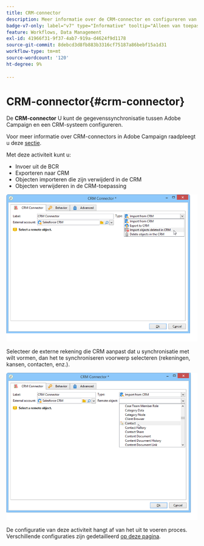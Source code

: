 ```yaml
---
title: CRM-connector
description: Meer informatie over de CRM-connector en configureren van gegevenssynchronisatie
badge-v7-only: label="v7" type="Informative" tooltip="Alleen van toepassing op Campaign Classic v7"
feature: Workflows, Data Management
exl-id: 41966f31-9f37-4ab7-919a-d4624f9d1178
source-git-commit: 8debcd3d8fb883b3316cf75187a86bebf15a1d31
workflow-type: tm+mt
source-wordcount: '120'
ht-degree: 9%

---
```


# CRM-connector{#crm-connector}



De **CRM-connector** U kunt de gegevenssynchronisatie tussen Adobe Campaign en een CRM-systeem configureren.

Voor meer informatie over CRM-connectors in Adobe Campaign raadpleegt u deze [sectie](../../platform/using/crm-connectors.md).

Met deze activiteit kunt u:

* Invoer uit de BCR
* Exporteren naar CRM
* Objecten importeren die zijn verwijderd in de CRM
* Objecten verwijderen in de CRM-toepassing

![](assets/crm_task_select_op.png)

Selecteer de externe rekening die CRM aanpast dat u synchronisatie met wilt vormen, dan het te synchroniseren voorwerp selecteren (rekeningen, kansen, contacten, enz.).

![](assets/crm_task_select_obj.png)

De configuratie van deze activiteit hangt af van het uit te voeren proces. Verschillende configuraties zijn gedetailleerd [op deze pagina](../../platform/using/crm-data-sync.md).
